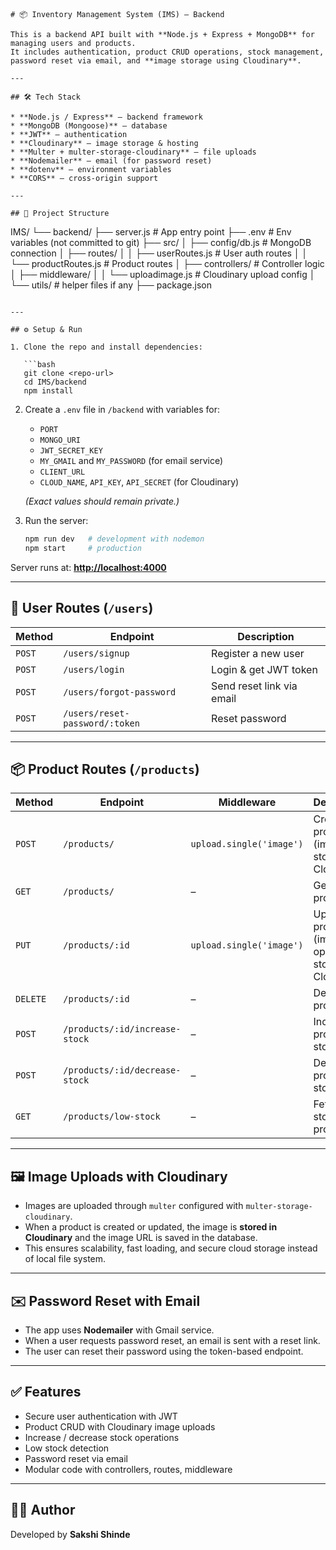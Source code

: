 
```
# 📦 Inventory Management System (IMS) — Backend

This is a backend API built with **Node.js + Express + MongoDB** for managing users and products.
It includes authentication, product CRUD operations, stock management, password reset via email, and **image storage using Cloudinary**.

---

## 🛠 Tech Stack

* **Node.js / Express** — backend framework
* **MongoDB (Mongoose)** — database
* **JWT** — authentication
* **Cloudinary** — image storage & hosting
* **Multer + multer-storage-cloudinary** — file uploads
* **Nodemailer** — email (for password reset)
* **dotenv** — environment variables
* **CORS** — cross-origin support

---

## 📂 Project Structure

```

IMS/
└── backend/
├── server.js                \# App entry point
├── .env                     \# Env variables (not committed to git)
├── src/
│   ├── config/db.js         \# MongoDB connection
│   ├── routes/
│   │   ├── userRoutes.js    \# User auth routes
│   │   └── productRoutes.js \# Product routes
│   ├── controllers/         \# Controller logic
│   ├── middleware/
│   │   └── uploadimage.js   \# Cloudinary upload config
│   └── utils/               \# helper files if any
├── package.json

````

---

## ⚙️ Setup & Run

1. Clone the repo and install dependencies:

   ```bash
   git clone <repo-url>
   cd IMS/backend
   npm install
````

2.  Create a `.env` file in `/backend` with variables for:

      * `PORT`
      * `MONGO_URI`
      * `JWT_SECRET_KEY`
      * `MY_GMAIL` and `MY_PASSWORD` (for email service)
      * `CLIENT_URL`
      * `CLOUD_NAME`, `API_KEY`, `API_SECRET` (for Cloudinary)

    *(Exact values should remain private.)*

3.  Run the server:

    ```bash
    npm run dev   # development with nodemon
    npm start     # production
    ```

Server runs at: **[http://localhost:4000](https://www.google.com/search?q=http://localhost:4000)**

-----

## 🔐 User Routes (`/users`)

| Method | Endpoint                       | Description               |
| ------ | ------------------------------ | ------------------------- |
| `POST` | `/users/signup`                | Register a new user       |
| `POST` | `/users/login`                 | Login & get JWT token     |
| `POST` | `/users/forgot-password`       | Send reset link via email |
| `POST` | `/users/reset-password/:token` | Reset password            |

-----

## 📦 Product Routes (`/products`)

| Method   | Endpoint                       | Middleware               | Description                                           |
| -------- | ------------------------------ | ------------------------ | ----------------------------------------------------- |
| `POST`   | `/products/`                   | `upload.single('image')` | Create new product (image stored on Cloudinary)       |
| `GET`    | `/products/`                   | –                        | Get all products                                      |
| `PUT`    | `/products/:id`                | `upload.single('image')` | Update product (image optional, stored on Cloudinary) |
| `DELETE` | `/products/:id`                | –                        | Delete product                                        |
| `POST`   | `/products/:id/increase-stock` | –                        | Increase product stock                                |
| `POST`   | `/products/:id/decrease-stock` | –                        | Decrease product stock                                |
| `GET`    | `/products/low-stock`          | –                        | Fetch low-stock products                              |

-----

## 🖼️ Image Uploads with Cloudinary

  * Images are uploaded through `multer` configured with `multer-storage-cloudinary`.
  * When a product is created or updated, the image is **stored in Cloudinary** and the image URL is saved in the database.
  * This ensures scalability, fast loading, and secure cloud storage instead of local file system.

-----

## ✉️ Password Reset with Email

  * The app uses **Nodemailer** with Gmail service.
  * When a user requests password reset, an email is sent with a reset link.
  * The user can reset their password using the token-based endpoint.

-----

## ✅ Features

  * Secure user authentication with JWT
  * Product CRUD with Cloudinary image uploads
  * Increase / decrease stock operations
  * Low stock detection
  * Password reset via email
  * Modular code with controllers, routes, middleware

-----

## 👩‍💻 Author

Developed by **Sakshi Shinde**

```
